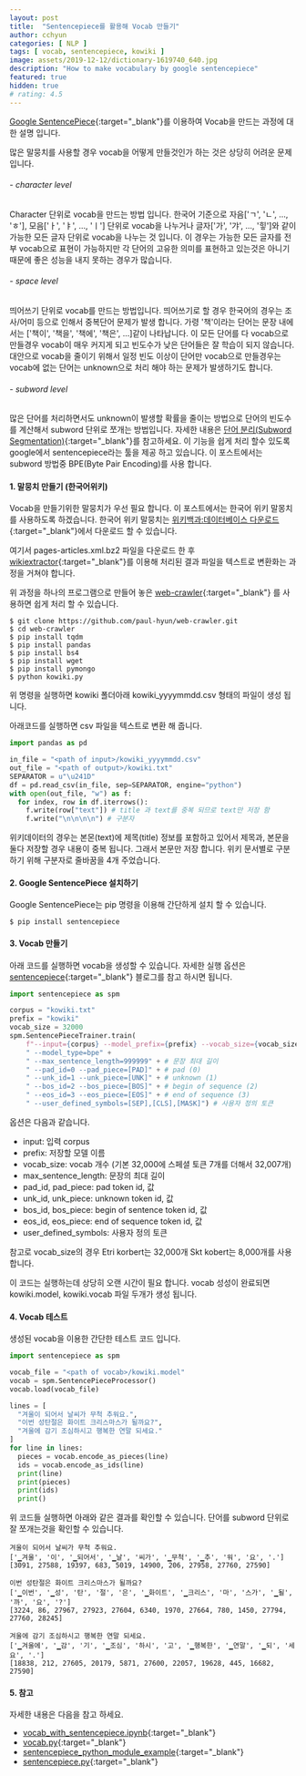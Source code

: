 ```yaml
---
layout: post
title:  "Sentencepiece를 활용해 Vocab 만들기"
author: cchyun
categories: [ NLP ]
tags: [ vocab, sentencepiece, kowiki ]
image: assets/2019-12-12/dictionary-1619740_640.jpg
description: "How to make vocabulary by google sentencepiece"
featured: true
hidden: true
# rating: 4.5
---
```


[Google SentencePiece](https://github.com/google/sentencepiece){:target="_blank"}를 이용하여 Vocab을 만드는 과정에 대한 설명 입니다.

많은 말뭉치를 사용할 경우 vocab을 어떻게 만들것인가 하는 것은 상당히 어려운 문제 입니다.

###### - character level

Character 단위로 vocab을 만드는 방법 입니다. 한국어 기준으로 자음['ㄱ', 'ㄴ', ..., 'ㅎ'], 모음['ㅏ', 'ㅑ', ..., 'ㅣ'] 단위로 vocab을 나누거나 글자['가', '갸', ..., '힣']와 같이 가능한 모든 글자 단위로 vocab을 나누는 것 입니다. 이 경우는 가능한 모든 글자를 전부 vocab으로 표현이 가능하지만 각 단어의 고유한 의미를 표현하고 있는것은 아니기 때문에 좋은 성능을 내지 못하는 경우가 많습니다.

###### - space level

띄어쓰기 단위로 vocab를 만드는 방법입니다. 띄어쓰기로 할 경우 한국어의 경우는 조사/어미 등으로 인해서 중복단어 문제가 발생 합니다. 가령 '책'이라는 단어는 문장 내에서는 ['책이', '책을', '책에', '책은', ...]같이 나타납니다. 이 모든 단어를 다 vocab으로 만들경우 vocab이 매우 커지게 되고 빈도수가 낮은 단어들은 잘 학습이 되지 않습니다. 대안으로 vocab을 줄이기 위해서 일정 빈도 이상이 단어만 vocab으로 만들경우는 vocab에 없는 단어는 unknown으로 처리 해야 하는 문제가 발생하기도 합니다. 

###### - subword level

많은 단어를 처리하면서도 unknown이 발생할 확률을 줄이는 방법으로 단어의 빈도수를 계산해서 subword 단위로 쪼개는 방법입니다. 자세한 내용은 [단어 분리(Subword Segmentation)](https://wikidocs.net/22592){:target="_blank"}를 참고하세요. 이 기능을 쉽게 처리 할수 있도록 google에서 sentencepiece라는 툴을 제공 하고 있습니다. 이 포스트에서는 subword 방법중 BPE(Byte Pair Encoding)를 사용 합니다. 


#### 1. 말뭉치 만들기 (한국어위키)

Vocab을 만들기위한 말뭉치가 우선 필요 합니다. 이 포스트에서는 한국어 위키 말몽치를 사용하도록 하겠습니다. 한국어 위키 말뭉치는 [위키백과:데이터베이스 다운로드](https://ko.wikipedia.org/wiki/%EC%9C%84%ED%82%A4%EB%B0%B1%EA%B3%BC:%EB%8D%B0%EC%9D%B4%ED%84%B0%EB%B2%A0%EC%9D%B4%EC%8A%A4_%EB%8B%A4%EC%9A%B4%EB%A1%9C%EB%93%9C){:target="_blank"}에서 다운로드 할 수 있습니다.

여기서 pages-articles.xml.bz2 파일을 다운로드 한 후 [wikiextractor](https://github.com/attardi/wikiextractor){:target="_blank"}를 이용해 처리된 결과 파일을 텍스트로 변환화는 과정을 거쳐야 합니다.

위 과정을 하나의 프로그램으로 만들어 놓은 [web-crawler](https://github.com/paul-hyun/web-crawler){:target="_blank"} 를 사용하면 쉽게 처리 할 수 있습니다.

```code
$ git clone https://github.com/paul-hyun/web-crawler.git
$ cd web-crawler
$ pip install tqdm
$ pip install pandas
$ pip install bs4
$ pip install wget
$ pip install pymongo
$ python kowiki.py
```

위 명령을 실행하면 kowiki 폴더아래 kowiki_yyyymmdd.csv 형태의 파일이 생성 됩니다.

아래코드를 실행하면 csv 파일을 텍스트로 변환 해 줍니다.

```python
import pandas as pd

in_file = "<path of input>/kowiki_yyyymmdd.csv"
out_file = "<path of output>/kowiki.txt"
SEPARATOR = u"\u241D"
df = pd.read_csv(in_file, sep=SEPARATOR, engine="python")
with open(out_file, "w") as f:
  for index, row in df.iterrows():
    f.write(row["text"]) # title 과 text를 중복 되므로 text만 저장 함
    f.write("\n\n\n\n") # 구분자
```

위키데이터의 경우는 본몬(text)에 제목(title) 정보를 포함하고 있어서 제목과, 본문을 둘다 저장할 경우 내용이 중복 됩니다. 그래서 본문만 저장 합니다. 위키 문서별로 구분하기 위해 구분자로 줄바꿈을 4개 주었습니다.


#### 2. Google SentencePiece 설치하기

Google SentencePiece는 pip 명령을 이용해 간단하게 설치 할 수 있습니다.

```code
$ pip install sentencepiece
```


#### 3. Vocab 만들기

아래 코드를 실행하면 vocab을 생성할 수 있습니다.
자세한 실행 옵션은 [sentencepiece](https://github.com/google/sentencepiece){:target="_blank"} 블로그를 참고 하시면 됩니다.

```python
import sentencepiece as spm

corpus = "kowiki.txt"
prefix = "kowiki"
vocab_size = 32000
spm.SentencePieceTrainer.train(
    f"--input={corpus} --model_prefix={prefix} --vocab_size={vocab_size + 7}" + 
    " --model_type=bpe" +
    " --max_sentence_length=999999" + # 문장 최대 길이
    " --pad_id=0 --pad_piece=[PAD]" + # pad (0)
    " --unk_id=1 --unk_piece=[UNK]" + # unknown (1)
    " --bos_id=2 --bos_piece=[BOS]" + # begin of sequence (2)
    " --eos_id=3 --eos_piece=[EOS]" + # end of sequence (3)
    " --user_defined_symbols=[SEP],[CLS],[MASK]") # 사용자 정의 토큰
```

옵션은 다음과 같습니다.
- input: 입력 corpus
- prefix: 저장할 모델 이름
- vocab_size: vocab 개수 (기본 32,000에 스페셜 토큰 7개를 더해서 32,007개)
- max_sentence_length: 문장의 최대 길이
- pad_id, pad_piece: pad token id, 값
- unk_id, unk_piece: unknown token id, 값
- bos_id, bos_piece: begin of sentence token id, 값
- eos_id, eos_piece: end of sequence token id, 값
- user_defined_symbols: 사용자 정의 토큰

참고로 vocab_size의 경우 Etri korbert는 32,000개 Skt kobert는 8,000개를 사용 합니다.

이 코드는 실행하는데 상당히 오랜 시간이 필요 합니다.
vocab 성성이 완료되면 kowiki.model, kowiki.vocab 파일 두개가 생성 됩니다.


#### 4. Vocab 테스트

생성된 vocab을 이용한 간단한 테스트 코드 입니다.
```python
import sentencepiece as spm

vocab_file = "<path of vocab>/kowiki.model"
vocab = spm.SentencePieceProcessor()
vocab.load(vocab_file)

lines = [
  "겨울이 되어서 날씨가 무척 추워요.",
  "이번 성탄절은 화이트 크리스마스가 될까요?",
  "겨울에 감기 조심하시고 행복한 연말 되세요."
]
for line in lines:
  pieces = vocab.encode_as_pieces(line)
  ids = vocab.encode_as_ids(line)
  print(line)
  print(pieces)
  print(ids)
  print()
```

위 코드들 실행하면 아래와 같은 결과를 확인할 수 있습니다. 단어를 subword 단위로 잘 쪼개는것을 확인할 수 있습니다.

```code
겨울이 되어서 날씨가 무척 추워요.
['▁겨울', '이', '▁되어서', '▁날', '씨가', '▁무척', '▁추', '워', '요', '.']
[3091, 27588, 19397, 683, 5019, 14900, 206, 27958, 27760, 27590]

이번 성탄절은 화이트 크리스마스가 될까요?
['▁이번', '▁성', '탄', '절', '은', '▁화이트', '▁크리스', '마', '스가', '▁될', '까', '요', '?']
[3224, 86, 27967, 27923, 27604, 6340, 1970, 27664, 780, 1450, 27794, 27760, 28245]

겨울에 감기 조심하시고 행복한 연말 되세요.
['▁겨울에', '▁감', '기', '▁조심', '하시', '고', '▁행복한', '▁연말', '▁되', '세요', '.']
[18838, 212, 27605, 20179, 5871, 27600, 22057, 19628, 445, 16682, 27590]
```


#### 5. 참고

자세한 내용은 다음을 참고 하세요.

- [vocab_with_sentencepiece.ipynb](https://github.com/paul-hyun/transformer-evolution/blob/master/tutorial/vocab_with_sentencepiece.ipynb){:target="_blank"}
- [vocab.py](https://github.com/paul-hyun/transformer-evolution/blob/master/vocab.py){:target="_blank"}
- [sentencepiece_python_module_example](https://github.com/google/sentencepiece/blob/master/python/sentencepiece_python_module_example.ipynb){:target="_blank"}
- [sentencepiece.py](https://github.com/google/sentencepiece/blob/master/python/sentencepiece.py){:target="_blank"}

